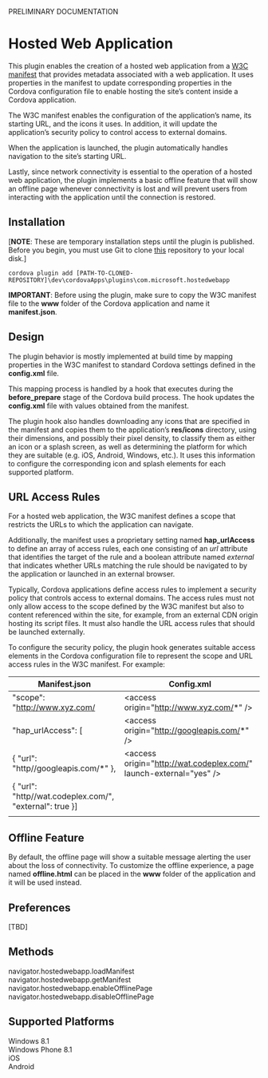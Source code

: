 ﻿PRELIMINARY DOCUMENTATION

<!---
 license: TBD
-->

# Hosted Web Application
This plugin enables the creation of a hosted web application from a [W3C manifest](http://www.w3.org/2008/webapps/manifest/) that provides metadata associated with a web application. It uses properties in the manifest to update corresponding properties in the Cordova configuration file to enable hosting the site’s content inside a Cordova application.

The W3C manifest enables the configuration of the application’s name, its starting URL, and the icons it uses. In addition, it will update the application’s security policy to control access to external domains. 

When the application is launched, the plugin automatically handles navigation to the site’s starting URL.

Lastly, since network connectivity is essential to the operation of a hosted web application, the plugin implements a basic offline feature that will show an offline page whenever connectivity is lost and will prevent users from interacting with the application until the connection is restored.

## Installation
[**NOTE**: These are temporary installation steps until the plugin is published. Before you begin, you must use Git to clone [this](https://github.com/southworkscom/meteorite.git "Meteorite repository") repository to your local disk.]

`cordova plugin add [PATH-TO-CLONED-REPOSITORY]\dev\cordovaApps\plugins\com.microsoft.hostedwebapp`

**IMPORTANT**: Before using the plugin, make sure to copy the W3C manifest file to the **www** folder of the Cordova application and name it **manifest.json**.

## Design
The plugin behavior is mostly implemented at build time by mapping properties in the W3C manifest to standard Cordova settings defined in the **config.xml** file. 

This mapping process is handled by a hook that executes during the **before_prepare** stage of the Cordova build process. The hook updates the **config.xml** file with values obtained from the manifest. 

The plugin hook also handles downloading any icons that are specified in the manifest and copies them to the application’s **res/icons** directory, using their dimensions, and possibly their pixel density, to classify them as either an icon or a splash screen, as well as determining the platform for which they are suitable (e.g. iOS, Android, Windows, etc.). It uses this information to configure the corresponding icon and splash elements for each supported platform.

## URL Access Rules
For a hosted web application, the W3C manifest defines a scope that restricts the URLs to which the application can navigate. 

Additionally, the manifest uses a proprietary setting named **hap_urlAccess** to define an array of access rules, each one consisting of an _url_ attribute that identifies the target of the rule and a boolean attribute named _external_ that indicates whether URLs matching the rule should be navigated to by the application or launched in an external browser.

Typically, Cordova applications define access rules to implement a security policy that controls access to external domains. The access rules must not only allow access to the scope defined by the W3C manifest but also to content referenced within the site, for example, from an external CDN origin hosting its script files. It must also handle the URL access rules that should be launched externally. 

To configure the security policy, the plugin hook generates suitable access elements in the Cordova configuration file to represent the scope and URL access rules in the W3C manifest. For example:

|**Manifest.json**|**Config.xml**|
|-------------|----------|
|"scope":  "http://www.xyz.com/| &lt;access origin="http://www.xyz.com/*" /&gt;|
|"hap_urlAccess":  [ |&lt;access origin="http://googleapis.com/*" /&gt; 
|{ "url": "http//googleapis.com/*" },|&lt;access origin="http://wat.codeplex.com/" launch-external="yes" /&gt;|
|{ "url": "http//wat.codeplex.com/", "external": true }]  
||

 
 

## Offline Feature
By default, the offline page will show a suitable message alerting the user about the loss of connectivity. To customize the offline experience, a page named **offline.html** can be placed in the **www** folder of the application and it will be used instead.

## Preferences
[TBD]

## Methods
navigator.hostedwebapp.loadManifest  
navigator.hostedwebapp.getManifest  
navigator.hostedwebapp.enableOfflinePage  
navigator.hostedwebapp.disableOfflinePage  

## Supported Platforms
Windows 8.1  
Windows Phone 8.1  
iOS  
Android  
